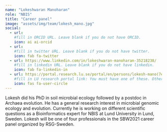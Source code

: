 ```yaml
---
name: "Lokeshwaran Manoharan"
role: "NBIS"
title: "Career panel"
image: "assets/img/team/lokesh_mano.jpg"
social:
  - url:
    #fill in ORCID URL. Leave blank if you do not have ORCID.
    icon: ai ai-orcid
  - url:
    #fill in twitter URL. Leave blank if you do not have twitter.
    icon: fab fa-twitter
  - url: https://www.linkedin.com/in/lokeshwaran-manoharan-35218238/
    #fill in linkedin URL. Leave blank if you do not have linkedin.
    icon: fab fa-linkedin-in
  - url: https://portal.research.lu.se/portal/en/persons/lokesh-mano(7e40e301-742f-491f-8365-f64b086f27a2).html
    #fill in LU research portal link: You must have one of these. Otherwise, leave blank.
    icon: fas fa-user-circle
---
```


Lokesh did his PhD in soil microbial ecology followed by a postdoc in Archaea evolution. He has a general research interest in microbial genomic ecology and evolution. Currently he is working on different scientific questions as a Bioinformatics expert for NBIS at Lund University in Lund, Sweden. Lokesh will be one of four professionals in the SBW2021 career panel organized by RSG-Sweden.
